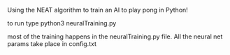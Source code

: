 Using the NEAT algorithm to train an AI to play pong in Python!

to run type python3 neuralTraining.py

most of the training happens in the neuralTraining.py file. All the neural net params take place in config.txt
